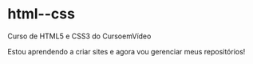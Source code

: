 # html--css
 Curso de HTML5 e CSS3 do CursoemVídeo

 Estou aprendendo a criar sites e agora vou gerenciar meus repositórios!
